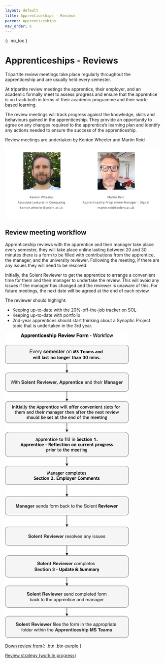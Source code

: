 ```yaml
---
layout: default
title: Apprenticeships - Reviews
parent: Apprenticeships
nav_order: 6
---
```


{: .no_toc }

# Apprenticeships - Reviews

Tripartite review meetings take place regularly throughout the apprenticeship and are usually held every semester. 

At tripartite review meetings the apprentice, their employer, and an academic formally meet to assess progress and ensure that the apprentice is on track both in terms of their academic programme and their work-based learning. 

The review meetings will track progress against the knowledge, skills and behaviours gained in the apprenticeship.  They provide an opportunity to agree on any changes required to the apprentice’s learning plan and identify any actions needed to ensure the success of the apprenticeship.

Review meetings are undertaken by Kenton Wheeler and Martin Reid

![](../images/kenton_martin.png)


## Review meeting workflow

Apprenticeship reviews with the apprentice and their manager take place every semester, they will take place online lasting between 20 and 30 minutes there is a form to be filled with contributions from the apprentice, the manager, and the university reviewer. Following the meeting, if there are any issues they will need to be resolved.

Initially, the Solent Reviewer to get the apprentice to arrange a convenient time for them and their manager to undertake the review. This will avoid any issues if the manager has changed and the reviewer is unaware of this. For future meetings, the next date will be agreed at the end of each review

The reviewer should highlight:

* Keeping up-to-date with the 20%-off-the-job tracker on SOL
* Keeping up-to-date with portfolio
* 2nd-year apprentices should start thinking about a Synoptic Project topic that is undertaken in the 3rd year.


![](../images/review_workflow-100_v3.png)


[Down review from](https://ssu-my.sharepoint.com/:w:/g/personal/martin_reid_solent_ac_uk/ETKKHmQtJv9KqkEedVj8eDQBD7VkdlG5nWKRL0NL6l68qw?e=ICr0fR){: .btn .btn-purple } 


[Review strategy (work in progress)](https://ssu-my.sharepoint.com/:w:/g/personal/martin_reid_solent_ac_uk/EV637lpel7hNl5scbSJqFVMBtecFyrbgStiQcqTlX7vBXw?e=A4jKDA)